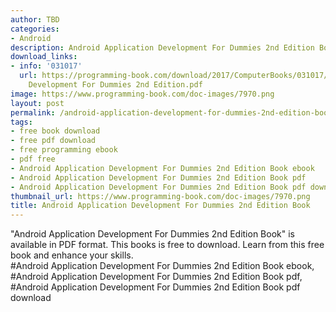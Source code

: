 ```yaml
---
author: TBD
categories:
- Android
description: Android Application Development For Dummies 2nd Edition Book
download_links:
- info: '031017'
  url: https://programming-book.com/download/2017/ComputerBooks/031017/Android Application
    Development For Dummies 2nd Edition.pdf
image: https://www.programming-book.com/doc-images/7970.png
layout: post
permalink: /android-application-development-for-dummies-2nd-edition-book.html
tags:
- free book download
- free pdf download
- free programming ebook
- pdf free
- Android Application Development For Dummies 2nd Edition Book ebook
- Android Application Development For Dummies 2nd Edition Book pdf
- Android Application Development For Dummies 2nd Edition Book pdf download
thumbnail_url: https://www.programming-book.com/doc-images/7970.png
title: Android Application Development For Dummies 2nd Edition Book
---
```


 
<div class="item-desc text-justify">
  "Android Application Development For Dummies 2nd Edition Book" is available in PDF format. This books is free to download. Learn from this free book and enhance your skills.
  <br>
  #Android Application Development For Dummies 2nd Edition Book ebook, #Android Application Development For Dummies 2nd Edition Book pdf, #Android Application Development For Dummies 2nd Edition Book pdf download
</div>
